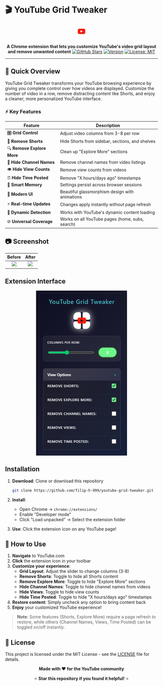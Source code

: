 # 🎬 YouTube Grid Tweaker

<div align="center">

![Extension Preview](assets/images/yotubeGrid48.png)

**A Chrome extension that lets you customize YouTube's video grid layout and remove unwanted content**
[![GitHub Stars](https://img.shields.io/github/stars/filip-h-999/youtube-grid-tweaker?style=for-the-badge)](https://github.com/filip-h-999/youtube-grid-tweaker/stargazers)
[![Version](https://img.shields.io/badge/version-1.2-success?style=for-the-badge)](https://github.com/filip-h-999/youtube-grid-tweaker/releases)
[![License: MIT](https://img.shields.io/badge/License-MIT-yellow?style=for-the-badge)](https://opensource.org/licenses/MIT)

</div>

---

## 🚀 Quick Overview

YouTube Grid Tweaker transforms your YouTube browsing experience by giving you complete control over how videos are displayed. Customize the number of video in a row, remove distracting content like Shorts, and enjoy a cleaner, more personalized YouTube interface.

### ⚡ Key Features

| Feature                    | Description                                     |
| -------------------------- | ----------------------------------------------- |
| 🎛️ **Grid Control**        | Adjust video columns from 3-8 per row           |
| 🚫 **Remove Shorts**       | Hide Shorts from sidebar, sections, and shelves |
| 🔍 **Remove Explore More** | Clean up "Explore More" sections                |
| 👤 **Hide Channel Names**  | Remove channel names from video listings        |
| 👁️ **Hide View Counts**    | Remove view counts from videos                  |
| ⏰ **Hide Time Posted**    | Remove "X hours/days ago" timestamps            |
| 💾 **Smart Memory**        | Settings persist across browser sessions        |
| 🎨 **Modern UI**           | Beautiful glassmorphism design with animations  |
| ⚡ **Real-time Updates**   | Changes apply instantly without page refresh    |
| 🔄 **Dynamic Detection**   | Works with YouTube's dynamic content loading    |
| 🌐 **Universal Coverage**  | Works on all YouTube pages (home, subs, search) |

## 📷 Screenshot

| **Before** | **After** |
| :--------: | :-------: |
|  ![][b1]   |  ![][a1]  |

[b1]: assets/images/Screenshot-before.png
[a1]: assets/images/Screenshot-after.png

## Extension Interface

<div align="center">

<img src="assets/images/screenshot2.png" alt="Extension Popup" width="300">

</div>

## Installation

1. **Download**: Clone or download this repository

   ```bash
   git clone https://github.com/filip-h-999/youtube-grid-tweaker.git
   ```

2. **Install**:

   - Open Chrome → `chrome://extensions/`
   - Enable "Developer mode"
   - Click "Load unpacked" → Select the extension folder

3. **Use**: Click the extension icon on any YouTube page!

## 📖 How to Use

1. **Navigate** to YouTube.com
2. **Click** the extension icon in your toolbar
3. **Customize your experience**:
   - **Grid Layout**: Adjust the slider to change columns (3-8)
   - **Remove Shorts**: Toggle to hide all Shorts content
   - **Remove Explore More**: Toggle to hide "Explore More" sections
   - **Hide Channel Names**: Toggle to hide channel names from videos
   - **Hide Views**: Toggle to hide view counts
   - **Hide Time Posted**: Toggle to hide "X hours/days ago" timestamps
4. **Restore content**: Simply uncheck any option to bring content back
5. **Enjoy** your customized YouTube experience!

> **Note**: Some features (Shorts, Explore More) require a page refresh to restore, while others (Channel Names, Views, Time Posted) can be toggled on/off instantly.

## 📄 License

This project is licensed under the MIT License - see the [LICENSE](LICENSE) file for details.

<div align="center">

**Made with ❤️ for the YouTube community**

⭐ **Star this repository if you found it helpful!** ⭐

</div>
